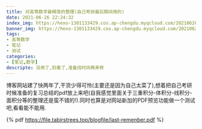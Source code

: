 ```yaml
---
title: 对高等数学最精简的整理(自己考研最后期间用的)
date: 2021-06-26 22:24:32
index_img: https://hexo-1301133429.cos.ap-chengdu.myqcloud.com/20210626222847.png
banner_img: https://hexo-1301133429.cos.ap-chengdu.myqcloud.com/20210626222847.png
tags:
- 高等数学
- 笔记
- 测试
categories:
- [笔记,数学]
descripte: 没用了,别看了,准备找时间再来修
---
```


博客网站建了快两年了,干货少得可怜(主要还是因为自己太菜了),想着把自己考研时候准备的复习总结的pdf放上来吧(<span class=heimu>自我感觉里面关于三重积分-体积分-线积分-面积分等的整理还是蛮不错的!</span>).同时也算是对网站新加的PDF预览功能做一个测试吧,看看能不能用.

{% pdf https://file.tabirstrees.top/blogfile/last-remenber.pdf %}